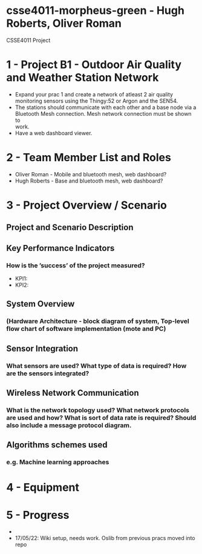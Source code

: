 # csse4011-morpheus-green - Hugh Roberts, Oliver Roman
CSSE4011 Project

# 1 - Project B1 - Outdoor Air Quality and Weather Station Network 
* Expand	your	prac 1	and	create	a	network	of atleast	2 air	quality	
monitoring	sensors	using	the	Thingy:52 or	Argon and	the	SEN54.
*  The	stations	should	communicate	with	each	other	and	a	base	node	via	a	
Bluetooth	Mesh	connection. Mesh	network	connection	must	be	shown	to	
work.
* Have	a	web	dashboard	viewer.

# 2 - Team Member List and Roles 

* Oliver Roman - Mobile and bluetooth mesh, web dashboard?
* Hugh Roberts - Base and bluetooth mesh, web dashboard?

# 3 - Project Overview / Scenario

## Project and Scenario Description 

## Key Performance Indicators
### How is the ’success’ of the project measured?

* KPI1: 
* KPI2: 

## System Overview
### (Hardware Architecture - block diagram of system, Top-level flow chart of software implementation (mote and PC)

## Sensor Integration 
### What sensors are used? What type of data is required? How are the sensors integrated?

## Wireless Network Communication
### What is the network topology used? What network protocols are used and how? What is sort of data rate is required? Should also include a message protocol diagram.

## Algorithms schemes used
### e.g. Machine learning approaches


# 4 - Equipment

# 5 - Progress

*
* 17/05/22: Wiki setup, needs work. Oslib from previous pracs moved into repo 

